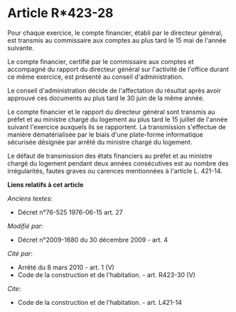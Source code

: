 # Article R*423-28

Pour chaque exercice, le compte financier, établi par le directeur général, est transmis au commissaire aux comptes au plus
tard le 15 mai de l'année suivante. 

Le compte financier, certifié par le commissaire aux comptes et accompagné du rapport du directeur général sur l'activité de
l'office durant ce même exercice, est présenté au conseil d'administration. 

Le conseil d'administration décide de l'affectation du résultat après avoir approuvé ces documents au plus tard le 30 juin de
la même année. 

Le compte financier et le rapport du directeur général sont transmis au préfet et au ministre chargé du logement au plus tard
le 15 juillet de l'année suivant l'exercice auxquels ils se rapportent. La transmission s'effectue de manière dématérialisée
par le biais d'une plate-forme informatique sécurisée désignée par arrêté du ministre chargé du logement. 

Le défaut de transmission des états financiers au préfet et au ministre chargé du logement pendant deux années consécutives
est au nombre des irrégularités, fautes graves ou carences mentionnées à l'article L. 421-14.

**Liens relatifs à cet article**

_Anciens textes_:

  - Décret n°76-525 1976-06-15 art. 27

_Modifié par_:

  - Décret n°2009-1680 du 30 décembre 2009 - art. 4

_Cité par_:

  - Arrêté du 8 mars 2010 - art. 1 (V)
  - Code de la construction et de l'habitation. - art. R423-30 (V)

_Cite_:

  - Code de la construction et de l'habitation. - art. L421-14
